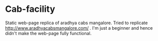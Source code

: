 # Cab-facility
Static web-page replica of aradhya cabs mangalore.
Tried to replicate http://www.aradhyacabsmangalore.com/ .
I'm just a beginner and hence didn't make the web-page fully functional.
